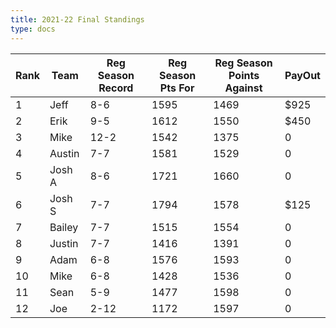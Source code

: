 ```yaml
---
title: 2021-22 Final Standings
type: docs
---
```


|Rank|Team|Reg Season Record|Reg Season Pts For|Reg Season Points Against|PayOut
|-|-|-|-|-|-|
|1|Jeff|8-6|1595|1469|$925|
|2|Erik|9-5|1612|1550|$450|
|3|Mike|12-2|1542|1375|0|
|4|Austin|7-7|1581|1529|0|
|5|Josh A|8-6|1721|1660|0|
|6|Josh S|7-7|1794|1578|$125|
|7|Bailey|7-7|1515|1554|0|
|8|Justin|7-7|1416|1391|0|
|9|Adam|6-8|1576|1593|0|
|10|Mike|6-8|1428|1536|0|
|11|Sean|5-9|1477|1598|0|
|12|Joe|2-12|1172|1597|0|
